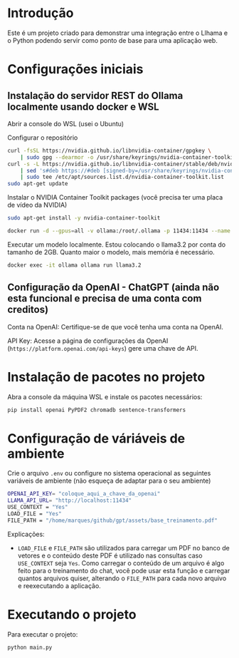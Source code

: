 # Introdução

Este é um projeto criado para demonstrar uma integração entre o Llhama e o Python podendo servir como ponto de base para uma aplicação web.

# Configurações iniciais

## Instalação do servidor REST do Ollama localmente usando docker e WSL

Abrir a console do WSL (usei o Ubuntu)

Configurar o repositório

```bash
curl -fsSL https://nvidia.github.io/libnvidia-container/gpgkey \
    | sudo gpg --dearmor -o /usr/share/keyrings/nvidia-container-toolkit-keyring.gpg
curl -s -L https://nvidia.github.io/libnvidia-container/stable/deb/nvidia-container-toolkit.list \
    | sed 's#deb https://#deb [signed-by=/usr/share/keyrings/nvidia-container-toolkit-keyring.gpg] https://#g' \
    | sudo tee /etc/apt/sources.list.d/nvidia-container-toolkit.list
sudo apt-get update
```

Instalar o NVIDIA Container Toolkit packages (você precisa ter uma placa de vídeo da NVIDIA)

```bash
sudo apt-get install -y nvidia-container-toolkit
```
```bash
docker run -d --gpus=all -v ollama:/root/.ollama -p 11434:11434 --name ollama ollama/ollama
```

Executar um modelo localmente. Estou colocando o llama3.2 por conta do tamanho de 2GB. Quanto maior o modelo, mais memória é necessário.

```bash
docker exec -it ollama ollama run llama3.2
```

## Configuração da OpenAI - ChatGPT (ainda não esta funcional e precisa de uma conta com creditos)

Conta na OpenAI: Certifique-se de que você tenha uma conta na OpenAI.

API Key: Acesse a página de configurações da OpenAI (`https://platform.openai.com/api-keys`) gere uma chave de API.

# Instalação de pacotes no projeto

Abra a console da máquina WSL e instale os pacotes necessários:

```bash
pip install openai PyPDF2 chromadb sentence-transformers
```

# Configuração de váriáveis de ambiente

Crie o arquivo `.env` ou configure no sistema operacional as seguintes variáveis de ambiente (não esqueça de adaptar para o seu ambiente)

```bash
OPENAI_API_KEY= "coloque_aqui_a_chave_da_openai"
LLAMA_API_URL= "http://localhost:11434"
USE_CONTEXT = "Yes"
LOAD_FILE = "Yes"
FILE_PATH = "/home/marques/github/gpt/assets/base_treinamento.pdf"
```

Explicações:

* `LOAD_FILE` e `FILE_PATH` são utilizados para carregar um PDF no banco de vetores e o conteúdo deste PDF é utilizado nas consultas caso `USE_CONTEXT` seja `Yes`. Como carregar o conteúdo de um arquivo é algo feito para o treinamento do chat, você pode usar esta função e carregar quantos arquivos quiser, alterando o `FILE_PATH` para cada novo arquivo e reexecutando a aplicação.

# Executando o projeto

Para executar o projeto:

```bash
python main.py
```